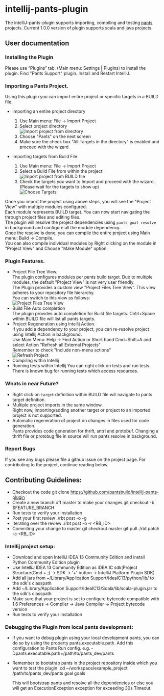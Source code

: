 # intellij-pants-plugin


The intelliJ-pants-plugin supports importing, compiling and testing [pants](http://pantsbuild.github.io/) projects.
Current 1.0.0 version of plugin supports scala and java projects.

## User documentation

### Installing the Plugin
Please use “Plugins” tab: (Main menu: Settings | Plugins) to install the plugin.
Find "Pants Support" plugin. Install and Restart IntelliJ.

### Importing a Pants Project.
Using this plugin you can import entire project or specific targets in a BUILD file.

* Importing an entire project directory
    1. Use Main menu: File -> Import Project
    2. Select project directory
        <br />![Import project from directory](images/import_dir1.png)
    3. Choose "Pants" on the next screen
    4. Make sure the check box "All Targets in the directory" is enabled and proceed with the wizard

* Importing targets from Build File
    1. Use Main menu: File -> Import Project
    2. Select a Build File from within the project
        <br />![Import project from BUILD file](images/import_file1.png)
    3. Check the targets you want to Import and proceed with the wizard. (Please wait for the targets to show up)
         <br />![Choose Targets](images/import_file2.png)

Once you import the project using above steps, you will see the "Project View" with multiple modules configured. <br />
Each module represents BUILD target. You can now start navigating the through project files and editing files. <br />
The plugin will resolve the project dependencies using `pants goal resolve` in background and configure all the module dependency.
<br />Once the resolve is done, you can compile the entire project using Main menu: Build -> Compile.
<br />You can also compile individual modules by Right clicking on the module in "Project View" and Choose "Make Module" option.

### Plugin Features.
* Project File Tree View.
  <br />The plugin configures modules per pants build target. Due to multiple modules, the default "Project View" is not very user friendly.
  <br />The Plugin provides a custom view "Project Files Tree View". This view adheres to your repository file hierarchy.
  <br />You can switch to this view as follows:
   <br />![Project Files Tree View](images/project_files_tree_view.png)
* Build File Auto completion
  <br />The plugin provides auto completion for Build file targets. Cntrl+Space within BUILD file will list all pants targets.
* Project Regeneration using Intellij Action.
  <br />If you add a dependency to your project, you can re-resolve project using Intellij Action in background.
  <br />Use Main Menu: Help -> Find Action or Short hand Cmd+Shift+A and select Action "Refresh all External Projects"
  <br />Remember to check "Include non-menu actions"
   <br />![Refresh Project](images/refresh_action.png)
* Compiling within Intellij
* Running tests within Intellij
  You can right click on tests and run tests. There is known bug for running tests which access resources.


### Whats in near Future?
* Right click on `target` definition within BUILD file will navigate to pants target definition.
* Multiple project imports in the same window.
  <br />Right now, importing/adding another target or project to an imported project is not supported.
* Automatic regeneration of project on changes in files used for code generation.
  <br />Pants provides code generation for thrift, antrl and protobuf.
  Changing a thrift file or protobug file in source will run pants resolve in background.

### Report Bugs
If you see any bugs please file a github issue on the project page.
For contributing to the project, continue reading below.


## Contributing Guidelines:

* Checkout the code
   git clone https://github.com/pantsbuild/intellij-pants-plugin
* Create a new branch off master to make your changes
   git checkout -b $FEATURE_BRANCH
* Run tests to verify your installation
* Post your first review
   ./rbt post -o -g
* Iterating over the review
   ./rbt post -o -r <RB_ID>
* Commiting your change to master
   git checkout master
   git pull
   ./rbt patch -c <RB_ID>

### Intellij project setup:

* Download and open IntelliJ IDEA 13 Community Edition and install Python Community Edition plugin
* Use IntelliJ IDEA 13 Community Edition as IDEA IC sdk(Project Structure(Cmd + ;) -> SDK -> '+' button -> IntelliJ Platform Plugin SDK)
* Add all jars from ~/Library/Application Support/IdeaIC13/python/lib/ to the sdk's classpath
* Add ~/Library/Application Support/IdeaIC13/Scala/lib/scala-plugin.jar to the sdk's classpath
* Make sure that your project is set to configure bytecode compatible with 1.6  Preferences -> Compiler -> Java Compiler -> Project bytecode version
* Run tests to verify your installation

### Debugging the Plugin from local pants development:

* If you want to debug plugin using your local development pants, you can do so by using the property pants.executable.path.
  Add this configuration to Pants Run config.
  e.g.
  -Dpants.executable.path=/path/to/pants_dev/pants
* Remember to bootstrap pants in the project repository inside which you want to test the plugin.
  cd ~/workspace/example_project
  /path/to/pants_dev/pants goal goals

  This will bootstrap pants and resolve all the dependencies or else you will get an ExecutionException exception for exceeding 30s Timeout.
